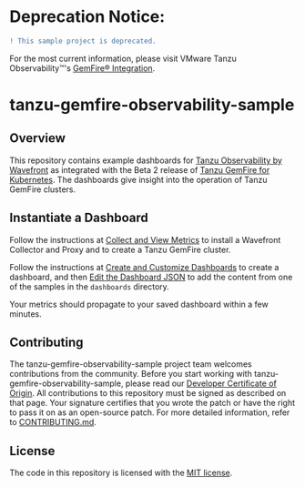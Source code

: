 # Deprecation Notice:

```diff
! This sample project is deprecated.
```
For the most current information, please visit VMware Tanzu Observability™'s [GemFire® Integration](https://docs.wavefront.com/gemfire.html).


# tanzu-gemfire-observability-sample


## Overview

This repository contains example dashboards for
[Tanzu Observability by Wavefront](https://tanzu.vmware.com/observability)
as integrated with the Beta 2 release of
[Tanzu GemFire for Kubernetes](http://tgf.docs.pivotal.io/tgf/beta-2).
The dashboards give insight into the operation of
Tanzu GemFire clusters.

## Instantiate a Dashboard

Follow the instructions at
[Collect and View Metrics](https://tgf.docs.pivotal.io/tgf/beta-2/work-with-cluster.html#collect-metrics)
to install a Wavefront Collector and Proxy
and to create a Tanzu GemFire cluster.

Follow the instructions at [Create and Customize Dashboards](https://docs.wavefront.com/ui_dashboards.html) to create a dashboard,
and then [Edit the Dashboard JSON](https://docs.wavefront.com/ui_dashboards.html#edit-the-dashboard-json) to add the content from one of the samples
in the `dashboards` directory.

Your metrics should propagate to your saved dashboard within a few minutes.

## Contributing
The tanzu-gemfire-observability-sample project team welcomes contributions from the community. Before you start working with tanzu-gemfire-observability-sample, please
read our [Developer Certificate of Origin](https://cla.vmware.com/dco). All contributions to this repository must be
signed as described on that page. Your signature certifies that you wrote the patch or have the right to pass it on
as an open-source patch. For more detailed information, refer to [CONTRIBUTING.md](CONTRIBUTING.md).

## License
The code in this repository is licensed with the [MIT license](/LICENSE.txt).

